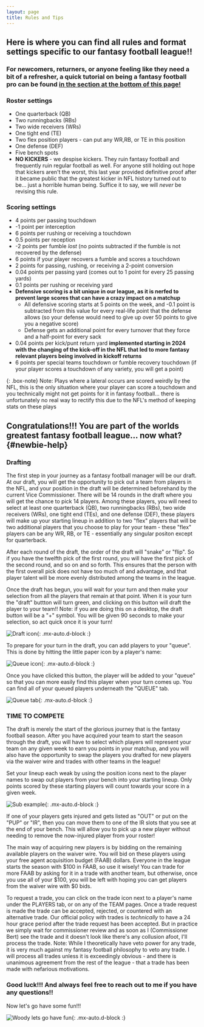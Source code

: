 ```yaml
---
layout: page
title: Rules and Tips
---
```


## Here is where you can find all rules and format settings specific to our fantasy football league!!

### For newcomers, returners, or anyone feeling like they need a bit of a refresher, a quick tutorial on being a fantasy football pro can be found [in the section at the bottom of this page!](#newbie-help)

### Roster settings

- One quarterback (QB)
- Two runningbacks (RBs)
- Two wide receivers (WRs)
- One tight end (TE)
- Two flex position players - can put any WR,RB, or TE in this position 
- One defense (DEF)
- Five bench spots
- **NO KICKERS** - we despise kickers. They ruin fantasy football and frequently ruin regular football as well. For anyone still holding out hope that kickers aren't the worst, this last year provided definitive proof after it became public that the greatest kicker in NFL history turned out to be... just a horrible human being. Suffice it to say, we will *never* be revising this rule.

### Scoring settings

- 4 points per passing touchdown
- -1 point per interception
- 6 points per rushing or receiving a touchdown
- 0.5 points per reception
- -2 points per fumble *lost* (no points subtracted if the fumble is not recovered by the defense)
- 6 points if your player recovers a fumble and scores a touchdown
- 2 points for passing, rushing, or receiving a 2-point conversion
- 0.04 points per passing yard (comes out to 1 point for every 25 passing yards)
- 0.1 points per rushing or receiving yard
- **Defensive scoring is a bit unique in our league, as it is nerfed to prevent large scores that can have a crazy impact on a matchup**
    - All defensive scoring starts at 5 points on the week, and -0.1 point is subtracted from this value for every real-life point that the defense allows (so your defense would need to give up over 50 points to give you a negative score)
    - Defense gets an additional point for every turnover that they force and a half-point for every sack
- 0.04 points per kick/punt return yard **implemented starting in 2024 with the changing of the kick-off in the NFL that led to more fantasy relevant players being involved in kickoff returns**
- 6 points per special teams touchdown or fumble recovery touchdown (if your player scores a touchdown of any variety, you will get a point) 

{: .box-note}
Note: Plays where a lateral occurs are scored weirdly by the NFL, this is the only situation where your player can score a touchdown and you technically might not get points for it in fantasy football... there is unfortunately no real way to rectify this due to the NFL's method of keeping stats on these plays





## Congratulations!!! You are part of the worlds greatest fantasy football league... now what? {#newbie-help}

### Drafting

The first step in your journey as a fantasy football manager will be our draft. At our draft, 
you will get the opportunity to pick out a team from players in the NFL, and your position in the draft will be determined beforehand by the current Vice Commissioner. 
There will be 14 rounds in the draft where you will get the chance to pick 14 players. Among these players, you will need to select at least one quarterback (QB), two runningbacks (RBs), 
two wide receivers (WRs), one tight end (TEs), and one defense (DEF), these players will make up your starting lineup in addition to two "flex" players that will be two additional players 
that you choose to play for your team - these "flex" players can be any WR, RB, or TE - essentially any singular positon except for quarterback.

After each round of the draft, the order of the draft will "snake" or "flip". So if you have the twelfth pick of the first round, you will have the first pick of the second round, and so on and so forth. 
This ensures that the person with the first overall pick does not have too much of and advantage, and that player talent will be more evenly distributed among the teams in the league.


Once the draft has begun, you will wait for your turn and then make your selection from all the players that remain at that point. When it is your turn the "draft" buttton will turn green, 
and clicking on this button will draft the player to your team!! Note: if you are doing this on a desktop, the draft button will be a "+" symbol. You will be given 90 seconds to make your selection, 
so act quick once it is your turn!

![Draft icon](https://al-pals.github.io/assets/img/draft_icon.jpeg){: .mx-auto.d-block :}


To prepare for your turn in the draft, you can add players to your "queue". This is done by hitting the little paper icon by a player's name:

![Queue icon](https://al-pals.github.io/assets/img/queue_icon.jpeg){: .mx-auto.d-block :}

Once you have clicked this button, the player will be added to your "queue" so that you can more easily find this player when your turn comes up. 
You can find all of your queued players underneath the "QUEUE" tab.

![Queue tab](https://al-pals.github.io/assets/img/queue_tab.jpeg){: .mx-auto.d-block :}



### TIME TO COMPETE

The draft is merely the start of the glorious journey that is the fantasy football season. After you have acquired your team to start the season through the draft, you will 
have to select which players will represent your team on any given week to earn you points in your matchup, and you will also have the opportunity to swap the players you 
drafted for new players via the waiver wire and trades with other teams in the league!

Set your lineup each weak by using the position icons next to the player names to swap out players from your bench into your starting lineup. Only points scored by these starting 
players will count towards your score in a given week.

![Sub example](https://al-pals.github.io/assets/img/sub_example.jpeg){: .mx-auto.d-block :}

If one of your players gets injured and gets listed as "OUT" or put on the "PUP" or "IR", then you can move them to one of the IR slots that you see at the end of your bench. This will 
allow you to pick up a new player without needing to remove the now-injured player from your roster!

The main way of acquiring new players is by bidding on the remaining available players on the waiver wire. You will bid on these players using your free agent acquisition budget (FAAB) dollars. 
Everyone in the league starts the season with \$100 in FAAB, so use it wisely! You can trade for more FAAB by asking for it in a trade with another team, but otherwise, once you use all of 
your \$100, you will be left with hoping you can get players from the waiver wire with \$0 bids.

To request a trade, you can click on the trade icon next to a player's name under the PLAYERS tab, or on any of the TEAM pages. Once a trade request is made the trade can be accepted, rejected, 
or countered with an alternative trade. Our official policy with trades is _technically_ to have a 24 hour grace period after the trade request has been accepted. But in practice we simply wait 
for commissioner review and as soon as I (Commissioner Bert) see the trade and it doesn't look like there's any collusion afoot, I'll process the trade. Note: While I theoretically have veto 
power for any trade, it is very much against my fantasy football philosophy to veto any trade. I will process all trades unless it is exceedingly obvious - and there is unanimous agreement from the rest of the league - 
that a trade has been made with nefarious motivations.


### Good luck!!! And always feel free to reach out to me if you have any questions!!

Now let's go have some fun!!!

![Woody lets go have fun](https://al-pals.github.io/assets/img/woody_lets_go_have_fun.png){: .mx-auto.d-block :}




